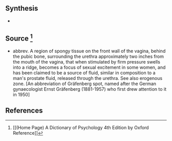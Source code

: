 ## Synthesis
- 
## Source [^1]
- abbrev. A region of spongy tissue on the front wall of the vagina, behind the pubic bone, surrounding the urethra approximately two inches from the mouth of the vagina, that when stimulated by firm pressure swells into a ridge, becomes a focus of sexual excitement in some women, and has been claimed to be a source of fluid, similar in composition to a man's prostate fluid, released through the urethra. See also erogenous zone. \[An abbreviation of Gräfenberg spot, named after the German gynaecologist Ernst Gräfenberg (1881-1957) who first drew attention to it in 1950]
## References

[^1]: [[(Home Page) A Dictionary of Psychology 4th Edition by Oxford Reference]]